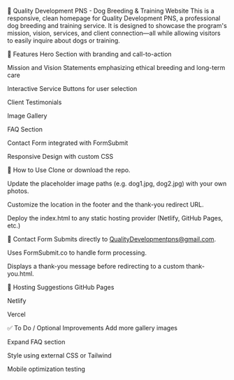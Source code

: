 🐾 Quality Development PNS - Dog Breeding & Training Website
This is a responsive, clean homepage for Quality Development PNS, a professional dog breeding and training service. It is designed to showcase the program's mission, vision, services, and client connection—all while allowing visitors to easily inquire about dogs or training.

🔧 Features
Hero Section with branding and call-to-action

Mission and Vision Statements emphasizing ethical breeding and long-term care

Interactive Service Buttons for user selection

Client Testimonials

Image Gallery

FAQ Section

Contact Form integrated with FormSubmit

Responsive Design with custom CSS

📁 How to Use
Clone or download the repo.

Update the placeholder image paths (e.g. dog1.jpg, dog2.jpg) with your own photos.

Customize the location in the footer and the thank-you redirect URL.

Deploy the index.html to any static hosting provider (Netlify, GitHub Pages, etc.)

📧 Contact Form
Submits directly to QualityDevelopmentpns@gmail.com.

Uses FormSubmit.co to handle form processing.

Displays a thank-you message before redirecting to a custom thank-you.html.

🚀 Hosting Suggestions
GitHub Pages

Netlify

Vercel

✅ To Do / Optional Improvements
Add more gallery images

Expand FAQ section

Style using external CSS or Tailwind

Mobile optimization testing

